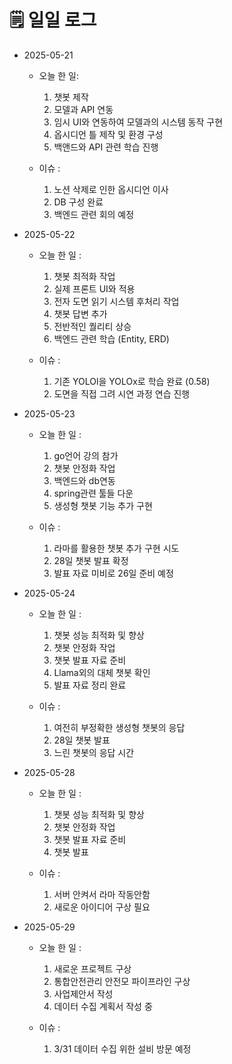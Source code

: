 # 🗒️ 일일 로그

- 2025-05-21

	- 오늘 한 일: 
	   1.  챗봇 제작
	   2.  모델과 API 연동
	   3.  임시 UI와 연동하여 모델과의 시스템 동작 구현
	   4.  옵시디언 틀 제작 및 환경 구성
	   5.  백앤드와 API 관련 학습 진행
	
	- 이슈 : 
	   1.  노션 삭제로 인한 옵시디언 이사
	   2.  DB 구성 완료
	   3.  백엔드 관련 회의 예정


- 2025-05-22

	- 오늘 한 일 :
	   1.  챗봇 최적화 작업
	   2.  실제 프론트 UI와 적용
	   3.  전자 도면 읽기 시스템 후처리 작업
	   4.  챗봇 답변 추가
	   5.  전반적인 퀄리티 상승
	   6.  백엔드 관련 학습 (Entity, ERD) 
	
	 - 이슈 :
	   1. 기존 YOLOl을 YOLOx로 학습 완료 (0.58)
	   2.  도면을 직접 그려 시연 과정 연습 진행


- 2025-05-23

	- 오늘 한 일 :
	   1. go언어 강의 참가
	   2. 챗봇 안정화 작업
	   3. 백엔드와 db연동
	   4. spring관련 툴들 다운
	   5. 생성형 챗봇 기능 추가 구현

	- 이슈 : 
	   1. 라마를 활용한 챗봇 추가 구현 시도
	   2. 28일 챗봇 발표 확정
	   3. 발표 자료 미비로 26일 준비 예정 


- 2025-05-24

	- 오늘 한 일 :
	   1. 챗봇 성능 최적화 및 향상
	   2. 챗봇 안정화 작업
	   3. 챗봇 발표 자료 준비
	   4. Llama외의 대체 챗봇 확인
	   5. 발표 자료 정리 완료

	- 이슈 : 
	   1. 여전히 부정확한 생성형 챗봇의 응답
	   2. 28일 챗봇 발표 
	   3. 느린 챗봇의 응답 시간


- 2025-05-28

	- 오늘 한 일 :
	   1. 챗봇 성능 최적화 및 향상
	   2. 챗봇 안정화 작업
	   3. 챗봇 발표 자료 준비
	   4. 챗봇 발표

	- 이슈 : 
	   1. 서버 안켜서 라마 작동안함
	   2. 새로운 아이디어 구상 필요


- 2025-05-29

	- 오늘 한 일 :
	   1. 새로운 프로젝트 구상
	   2. 통합안전관리 안전모 파이프라인 구상
	   3. 사업제안서 작성
	   4. 데이터 수집 계획서 작성 중

	- 이슈 : 
	   1. 3/31 데이터 수집 위한 설비 방문 예정